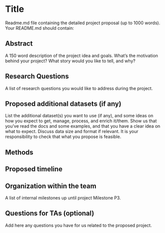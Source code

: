 # Title

Readme.md file containing the detailed project proposal (up to 1000 words). Your README.md should contain:

## Abstract
A 150 word description of the project idea and goals. What’s the motivation behind your project? What story would you like to tell, and why?

## Research Questions
A list of research questions you would like to address during the project.

## Proposed additional datasets (if any)
List the additional dataset(s) you want to use (if any), and some ideas on how you expect to get, manage, process, and enrich it/them. Show us that you’ve read the docs and some examples, and that you have a clear idea on what to expect. Discuss data size and format if relevant. It is your responsibility to check that what you propose is feasible.

## Methods

## Proposed timeline

## Organization within the team
A list of internal milestones up until project Milestone P3.

## Questions for TAs (optional)
Add here any questions you have for us related to the proposed project.
